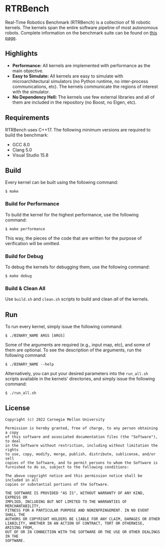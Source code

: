 # RTRBench

Real-Time Robotics Benchmark (RTRBench) is a collection of 16 robotic kernels.
The kernels span the entire software pipeline of most autonomous robots.
Complete information on the benchmark suite can be found on [this
page](https://cmu-roboarch.github.io/rtrbench/).

## Highlights
- **Performance:** All kernels are implemented with performance as the main
  objective.
- **Easy to Simulate:** All kernels are easy to simulate with
  microarchitectural simulators (no Python runtime, no inter-process
communications, etc). The kernels communicate the regions of interest with the
simulator.
- **No Dependency Hell:** The kernels use few external libraries and all of
  them are included in the repository (no Boost, no Eigen, etc).

## Requirements
RTRBench uses C++17. The following minimum versions are required to build the
benchmark:
- GCC 8.0
- Clang 5.0
- Visual Studio 15.8

## Build
Every kernel can be built using the following command:
```
$ make
```

### Build for Performance
To build the kernel for the highest performance, use the following command:
```
$ make performance
```

This way, the pieces of the code that are written for the purpose of
verification will be omitted.

### Build for Debug
To debug the kernels for debugging them, use the following command:
```
$ make debug
```

### Build & Clean All

Use `build.sh` and `clean.sh` scripts to build and clean *all* of the kernels.

## Run

To run every kernel, simply issue the following command:
```
$ ./BINARY_NAME ARGS [ARGS]
```

Some of the arguments are required (e.g., input map, etc), and some of them are
optional. To see the description of the arguments, run the following command:
```
$ ./BINARY_NAME --help
```

Alternatively, you can put your desired parameters into the `run_all.sh`
scripts available in the kernels' directories, and simply issue the following
command:
```
$ ./run_all.sh
```

## License
```
Copyright (c) 2022 Carnegie Mellon University

Permission is hereby granted, free of charge, to any person obtaining a copy
of this software and associated documentation files (the "Software"), to deal
in the Software without restriction, including without limitation the rights
to use, copy, modify, merge, publish, distribute, sublicense, and/or sell
copies of the Software, and to permit persons to whom the Software is
furnished to do so, subject to the following conditions:

The above copyright notice and this permission notice shall be included in all
copies or substantial portions of the Software.

THE SOFTWARE IS PROVIDED "AS IS", WITHOUT WARRANTY OF ANY KIND, EXPRESS OR
IMPLIED, INCLUDING BUT NOT LIMITED TO THE WARRANTIES OF MERCHANTABILITY,
FITNESS FOR A PARTICULAR PURPOSE AND NONINFRINGEMENT. IN NO EVENT SHALL THE
AUTHORS OR COPYRIGHT HOLDERS BE LIABLE FOR ANY CLAIM, DAMAGES OR OTHER
LIABILITY, WHETHER IN AN ACTION OF CONTRACT, TORT OR OTHERWISE, ARISING FROM,
OUT OF OR IN CONNECTION WITH THE SOFTWARE OR THE USE OR OTHER DEALINGS IN THE
SOFTWARE.
```
